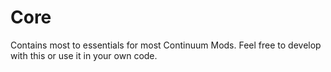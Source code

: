 # Core
Contains most to essentials for most Continuum Mods. Feel free to develop with this or use it in your own code.

